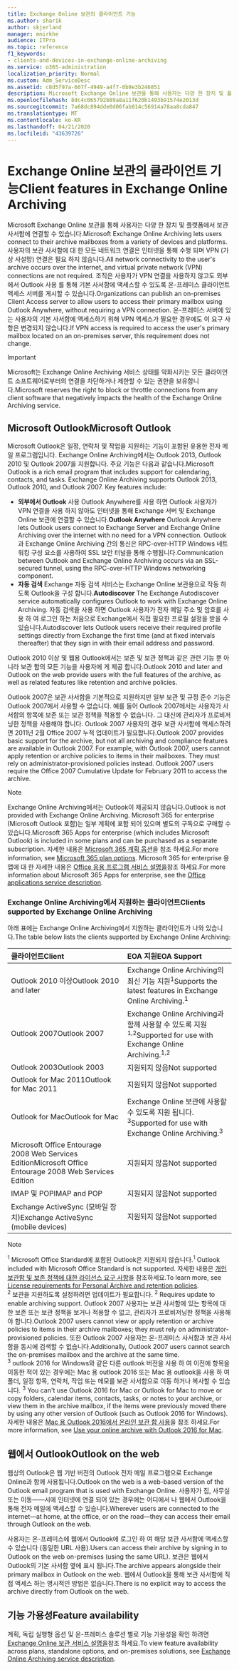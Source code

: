 ```yaml
---
title: Exchange Online 보관의 클라이언트 기능
ms.author: sharik
author: skjerland
manager: mnirkhe
audience: ITPro
ms.topic: reference
f1_keywords:
- clients-and-devices-in-exchange-online-archiving
ms.service: o365-administration
localization_priority: Normal
ms.custom: Adm_ServiceDesc
ms.assetid: c8d5f97a-607f-4949-a4f7-0b9e3b246851
description: Microsoft Exchange Online 보관을 통해 사용자는 다양 한 장치 및 플랫폼에서 보관 사서함에 연결할 수 있습니다. 사용자의 보관 사서함에 대 한 모든 네트워크 연결은 인터넷을 통해 수행 되며 VPN (가상 사설망) 연결은 필요 하지 않습니다. 조직은 사용자가 VPN 연결을 사용하지 않고도 외부에서 Outlook 사용 를 통해 기본 사서함에 액세스할 수 있도록 온-프레미스 클라이언트 액세스 서버를 게시할 수 있습니다. 온-프레미스 서버에 있는 사용자의 기본 사서함에 액세스하기 위해 VPN 액세스가 필요한 경우에도 이 요구 사항은 변경되지 않습니다.
ms.openlocfilehash: 8dc4c065792b89a8a11f620b1493b91574e2013d
ms.sourcegitcommit: 7a68dc894dde0d06fab014c56914a78aa8cda847
ms.translationtype: MT
ms.contentlocale: ko-KR
ms.lasthandoff: 04/21/2020
ms.locfileid: "43639726"
---
```

# <a name="client-features-in-exchange-online-archiving"></a><span data-ttu-id="43c2b-106">Exchange Online 보관의 클라이언트 기능</span><span class="sxs-lookup"><span data-stu-id="43c2b-106">Client features in Exchange Online Archiving</span></span>

<span data-ttu-id="43c2b-107">Microsoft Exchange Online 보관을 통해 사용자는 다양 한 장치 및 플랫폼에서 보관 사서함에 연결할 수 있습니다.</span><span class="sxs-lookup"><span data-stu-id="43c2b-107">Microsoft Exchange Online Archiving lets users connect to their archive mailboxes from a variety of devices and platforms.</span></span> <span data-ttu-id="43c2b-108">사용자의 보관 사서함에 대 한 모든 네트워크 연결은 인터넷을 통해 수행 되며 VPN (가상 사설망) 연결은 필요 하지 않습니다.</span><span class="sxs-lookup"><span data-stu-id="43c2b-108">All network connectivity to the user's archive occurs over the internet, and virtual private network (VPN) connections are not required.</span></span> <span data-ttu-id="43c2b-109">조직은 사용자가 VPN 연결을 사용하지 않고도 외부에서 Outlook 사용 를 통해 기본 사서함에 액세스할 수 있도록 온-프레미스 클라이언트 액세스 서버를 게시할 수 있습니다.</span><span class="sxs-lookup"><span data-stu-id="43c2b-109">Organizations can publish an on-premises Client Access server to allow users to access their primary mailbox using Outlook Anywhere, without requiring a VPN connection.</span></span> <span data-ttu-id="43c2b-110">온-프레미스 서버에 있는 사용자의 기본 사서함에 액세스하기 위해 VPN 액세스가 필요한 경우에도 이 요구 사항은 변경되지 않습니다.</span><span class="sxs-lookup"><span data-stu-id="43c2b-110">If VPN access is required to access the user's primary mailbox located on an on-premises server, this requirement does not change.</span></span>
  
> [!IMPORTANT]
> <span data-ttu-id="43c2b-111">Microsoft는 Exchange Online Archiving 서비스 상태를 악화시키는 모든 클라이언트 소프트웨어로부터의 연결을 차단하거나 제한할 수 있는 권한을 보유합니다.</span><span class="sxs-lookup"><span data-stu-id="43c2b-111">Microsoft reserves the right to block or throttle connections from any client software that negatively impacts the health of the Exchange Online Archiving service.</span></span>
  
## <a name="microsoft-outlook"></a><span data-ttu-id="43c2b-112">Microsoft Outlook</span><span class="sxs-lookup"><span data-stu-id="43c2b-112">Microsoft Outlook</span></span>

<span data-ttu-id="43c2b-p103">Microsoft Outlook은 일정, 연락처 및 작업을 지원하는 기능이 포함된 유용한 전자 메일 프로그램입니다. Exchange Online Archiving에서는 Outlook 2013, Outlook 2010 및 Outlook 2007을 지원합니다. 주요 기능은 다음과 같습니다.</span><span class="sxs-lookup"><span data-stu-id="43c2b-p103">Microsoft Outlook is a rich email program that includes support for calendaring, contacts, and tasks. Exchange Online Archiving supports Outlook 2013, Outlook 2010, and Outlook 2007. Key features include:</span></span>
  
- <span data-ttu-id="43c2b-116">**외부에서 Outlook** 사용 Outlook Anywhere를 사용 하면 Outlook 사용자가 VPN 연결을 사용 하지 않아도 인터넷을 통해 Exchange 서버 및 Exchange Online 보관에 연결할 수 있습니다.</span><span class="sxs-lookup"><span data-stu-id="43c2b-116">**Outlook Anywhere** Outlook Anywhere lets Outlook users connect to Exchange Server and Exchange Online Archiving over the internet with no need for a VPN connection.</span></span> <span data-ttu-id="43c2b-117">Outlook과 Exchange Online Archiving 간의 통신은 RPC-over-HTTP Windows 네트워킹 구성 요소를 사용하여 SSL 보안 터널을 통해 수행됩니다.</span><span class="sxs-lookup"><span data-stu-id="43c2b-117">Communication between Outlook and Exchange Online Archiving occurs via an SSL-secured tunnel, using the RPC-over-HTTP Windows networking component.</span></span>    
- <span data-ttu-id="43c2b-118">**자동 검색** Exchange 자동 검색 서비스는 Exchange Online 보관용으로 작동 하도록 Outlook을 구성 합니다.</span><span class="sxs-lookup"><span data-stu-id="43c2b-118">**Autodiscover** The Exchange Autodiscover service automatically configures Outlook to work with Exchange Online Archiving.</span></span> <span data-ttu-id="43c2b-119">자동 검색을 사용 하면 Outlook 사용자가 전자 메일 주소 및 암호를 사용 하 여 로그인 하는 처음으로 Exchange에서 직접 필요한 프로필 설정을 받을 수 있습니다.</span><span class="sxs-lookup"><span data-stu-id="43c2b-119">Autodiscover lets Outlook users receive their required profile settings directly from Exchange the first time (and at fixed intervals thereafter) that they sign in with their email address and password.</span></span> 

<span data-ttu-id="43c2b-120">Outlook 2010 이상 및 웹용 Outlook에서는 보존 및 보관 정책과 같은 관련 기능 뿐 아니라 보관 함의 모든 기능을 사용자에 게 제공 합니다.</span><span class="sxs-lookup"><span data-stu-id="43c2b-120">Outlook 2010 and later and Outlook on the web provide users with the full features of the archive, as well as related features like retention and archive policies.</span></span>
  
<span data-ttu-id="43c2b-p106">Outlook 2007은 보관 사서함을 기본적으로 지원하지만 일부 보관 및 규정 준수 기능은 Outlook 2007에서 사용할 수 없습니다. 예를 들어 Outlook 2007에서는 사용자가 사서함의 항목에 보존 또는 보관 정책을 적용할 수 없습니다. 그 대신에 관리자가 프로비저닝한 정책을 사용해야 합니다. Outlook 2007 사용자의 경우 보관 사서함에 액세스하려면 2011년 2월 Office 2007 누적 업데이트가 필요합니다.</span><span class="sxs-lookup"><span data-stu-id="43c2b-p106">Outlook 2007 provides basic support for the archive, but not all archiving and compliance features are available in Outlook 2007. For example, with Outlook 2007, users cannot apply retention or archive policies to items in their mailboxes. They must rely on administrator-provisioned policies instead. Outlook 2007 users require the Office 2007 Cumulative Update for February 2011 to access the archive.</span></span>
  
> [!NOTE]
> <span data-ttu-id="43c2b-125">Exchange Online Archiving에서는 Outlook이 제공되지 않습니다.</span><span class="sxs-lookup"><span data-stu-id="43c2b-125">Outlook is not provided with Exchange Online Archiving.</span></span> <span data-ttu-id="43c2b-126">Microsoft 365 for enterprise (Microsoft Outlook 포함)는 일부 계획에 포함 되어 있으며 별도의 구독으로 구매할 수 있습니다.</span><span class="sxs-lookup"><span data-stu-id="43c2b-126">Microsoft 365 Apps for enterprise (which includes Microsoft Outlook) is included in some plans and can be purchased as a separate subscription.</span></span> <span data-ttu-id="43c2b-127">자세한 내용은 [Microsoft 365 계획 옵션](../office-365-platform-service-description/office-365-plan-options.md)을 참조 하세요.</span><span class="sxs-lookup"><span data-stu-id="43c2b-127">For more information, see [Microsoft 365 plan options](../office-365-platform-service-description/office-365-plan-options.md).</span></span> <span data-ttu-id="43c2b-128">Microsoft 365 for enterprise 용 앱에 대 한 자세한 내용은 [Office 응용 프로그램 서비스 설명을](../office-applications-service-description/office-applications-service-description.md)참조 하세요.</span><span class="sxs-lookup"><span data-stu-id="43c2b-128">For more information about Microsoft 365 Apps for enterprise, see the [Office applications service description](../office-applications-service-description/office-applications-service-description.md).</span></span> 
  
### <a name="clients-supported-by-exchange-online-archiving"></a><span data-ttu-id="43c2b-129">Exchange Online Archiving에서 지원하는 클라이언트</span><span class="sxs-lookup"><span data-stu-id="43c2b-129">Clients supported by Exchange Online Archiving</span></span>

<span data-ttu-id="43c2b-130">아래 표에는 Exchange Online Archiving에서 지원하는 클라이언트가 나와 있습니다.</span><span class="sxs-lookup"><span data-stu-id="43c2b-130">The table below lists the clients supported by Exchange Online Archiving:</span></span>
  
|<span data-ttu-id="43c2b-131">**클라이언트**</span><span class="sxs-lookup"><span data-stu-id="43c2b-131">**Client**</span></span>|<span data-ttu-id="43c2b-132">**EOA 지원**</span><span class="sxs-lookup"><span data-stu-id="43c2b-132">**EOA Support**</span></span>|
|:-----|:-----|
|<span data-ttu-id="43c2b-133">Outlook 2010 이상</span><span class="sxs-lookup"><span data-stu-id="43c2b-133">Outlook 2010 and later</span></span>  <br/> |<span data-ttu-id="43c2b-134">Exchange Online Archiving의 최신 기능 지원<sup>1</sup></span><span class="sxs-lookup"><span data-stu-id="43c2b-134">Supports the latest features in Exchange Online Archiving.<sup>1</sup></span></span> <br/> |
|<span data-ttu-id="43c2b-135">Outlook 2007</span><span class="sxs-lookup"><span data-stu-id="43c2b-135">Outlook 2007</span></span>  <br/> |<span data-ttu-id="43c2b-136">Exchange Online Archiving과 함께 사용할 수 있도록 지원<sup>1,2</sup></span><span class="sxs-lookup"><span data-stu-id="43c2b-136">Supported for use with Exchange Online Archiving.<sup>1,2</sup></span></span> <br/> |
|<span data-ttu-id="43c2b-137">Outlook 2003</span><span class="sxs-lookup"><span data-stu-id="43c2b-137">Outlook 2003</span></span>  <br/> |<span data-ttu-id="43c2b-138">지원되지 않음</span><span class="sxs-lookup"><span data-stu-id="43c2b-138">Not supported</span></span>  <br/> |
|<span data-ttu-id="43c2b-139">Outlook for Mac 2011</span><span class="sxs-lookup"><span data-stu-id="43c2b-139">Outlook for Mac 2011</span></span>  <br/> |<span data-ttu-id="43c2b-140">지원되지 않음</span><span class="sxs-lookup"><span data-stu-id="43c2b-140">Not supported</span></span>  <br/> |
|<span data-ttu-id="43c2b-141">Outlook for Mac</span><span class="sxs-lookup"><span data-stu-id="43c2b-141">Outlook for Mac</span></span>  <br/> |<span data-ttu-id="43c2b-142">Exchange Online 보관에 사용할 수 있도록 지원 됩니다. <sup>3</sup></span><span class="sxs-lookup"><span data-stu-id="43c2b-142">Supported for use with Exchange Online Archiving.<sup>3</sup></span></span> <br/> |
|<span data-ttu-id="43c2b-143">Microsoft Office Entourage 2008 Web Services Edition</span><span class="sxs-lookup"><span data-stu-id="43c2b-143">Microsoft Office Entourage 2008 Web Services Edition</span></span>  <br/> |<span data-ttu-id="43c2b-144">지원되지 않음</span><span class="sxs-lookup"><span data-stu-id="43c2b-144">Not supported</span></span>  <br/> |
|<span data-ttu-id="43c2b-145">IMAP 및 POP</span><span class="sxs-lookup"><span data-stu-id="43c2b-145">IMAP and POP</span></span>  <br/> |<span data-ttu-id="43c2b-146">지원되지 않음</span><span class="sxs-lookup"><span data-stu-id="43c2b-146">Not supported</span></span>  <br/> |
|<span data-ttu-id="43c2b-147">Exchange ActiveSync (모바일 장치)</span><span class="sxs-lookup"><span data-stu-id="43c2b-147">Exchange ActiveSync (mobile devices)</span></span>  <br/> |<span data-ttu-id="43c2b-148">지원되지 않음</span><span class="sxs-lookup"><span data-stu-id="43c2b-148">Not supported</span></span>  <br/> |
   
> [!NOTE]
> <span data-ttu-id="43c2b-149"><sup>1</sup> Microsoft Office Standard에 포함된 Outlook은 지원되지 않습니다.</span><span class="sxs-lookup"><span data-stu-id="43c2b-149"><sup>1</sup> Outlook included with Microsoft Office Standard is not supported.</span></span> <span data-ttu-id="43c2b-150">자세한 내용은 [개인 보관함 및 보존 정책에 대한 라이선스 요구 사항](https://support.office.com/article/Outlook-license-requirements-for-Exchange-features-46B6B7C5-C3CA-43E5-8424-1E2807917C99)을 참조하세요.</span><span class="sxs-lookup"><span data-stu-id="43c2b-150">To learn more, see [License requirements for Personal Archive and retention policies](https://support.office.com/article/Outlook-license-requirements-for-Exchange-features-46B6B7C5-C3CA-43E5-8424-1E2807917C99).</span></span> <br/><span data-ttu-id="43c2b-151"> 
<sup>2</sup> 보관을 지원하도록 설정하려면 업데이트가 필요합니다.</span><span class="sxs-lookup"><span data-stu-id="43c2b-151"> 
<sup>2</sup> Requires update to enable archiving support.</span></span> <span data-ttu-id="43c2b-152">Outlook 2007 사용자는 보관 사서함에 있는 항목에 대한 보존 또는 보관 정책을 보거나 적용할 수 없고, 관리자가 프로비저닝한 정책을 사용해야 합니다.</span><span class="sxs-lookup"><span data-stu-id="43c2b-152">Outlook 2007 users cannot view or apply retention or archive policies to items in their archive mailboxes; they must rely on administrator-provisioned policies.</span></span> <span data-ttu-id="43c2b-153">또한 Outlook 2007 사용자는 온-프레미스 사서함과 보관 사서함을 동시에 검색할 수 없습니다.</span><span class="sxs-lookup"><span data-stu-id="43c2b-153">Additionally, Outlook 2007 users cannot search the on-premises mailbox and the archive at the same time.</span></span> <br/><span data-ttu-id="43c2b-154"> 
<sup>3</sup> outlook 2016 for Windows와 같은 다른 outlook 버전을 사용 하 여 이전에 항목을 이동한 적이 있는 경우에는 Mac 용 outlook 2016 또는 Mac 용 outlook을 사용 하 여 폴더, 일정 항목, 연락처, 작업 또는 메모를 보관 사서함으로 이동 하거나 복사할 수 있습니다.</span><span class="sxs-lookup"><span data-stu-id="43c2b-154"> 
<sup>3</sup> You can't use Outlook 2016 for Mac or Outlook for Mac to move or copy folders, calendar items, contacts, tasks, or notes to your archive, or view them in the archive mailbox, if the items were previously moved there by using any other version of Outlook (such as Outlook 2016 for Windows).</span></span> <span data-ttu-id="43c2b-155">자세한 내용은 [Mac 용 Outlook 2016에서 온라인 보관 함 사용](https://support.office.com/article/Use-your-online-archive-with-Outlook-2016-for-Mac-45b8439c-2982-4b6b-9097-eed71dbfe238)을 참조 하세요.</span><span class="sxs-lookup"><span data-stu-id="43c2b-155">For more information, see [Use your online archive with Outlook 2016 for Mac](https://support.office.com/article/Use-your-online-archive-with-Outlook-2016-for-Mac-45b8439c-2982-4b6b-9097-eed71dbfe238).</span></span> 

## <a name="outlook-on-the-web"></a><span data-ttu-id="43c2b-156">웹에서 Outlook</span><span class="sxs-lookup"><span data-stu-id="43c2b-156">Outlook on the web</span></span>

<span data-ttu-id="43c2b-157">웹상의 Outlook은 웹 기반 버전의 Outlook 전자 메일 프로그램으로 Exchange Online과 함께 사용됩니다.</span><span class="sxs-lookup"><span data-stu-id="43c2b-157">Outlook on the web is a web-based version of the Outlook email program that is used with Exchange Online.</span></span> <span data-ttu-id="43c2b-158">사용자가 집, 사무실 또는 이동&mdash;&mdash;시에 인터넷에 연결 되어 있는 경우에는 어디에서 나 웹에서 Outlook을 통해 전자 메일에 액세스할 수 있습니다.</span><span class="sxs-lookup"><span data-stu-id="43c2b-158">Wherever users are connected to the internet&mdash;at home, at the office, or on the road&mdash;they can access their email through Outlook on the web.</span></span>
  
<span data-ttu-id="43c2b-159">사용자는 온-프레미스에 웹에서 Outlook에 로그인 하 여 해당 보관 사서함에 액세스할 수 있습니다 (동일한 URL 사용).</span><span class="sxs-lookup"><span data-stu-id="43c2b-159">Users can access their archive by signing in to Outlook on the web on-premises (using the same URL).</span></span> <span data-ttu-id="43c2b-160">보관은 웹에서 Outlook의 기본 사서함 옆에 표시 됩니다.</span><span class="sxs-lookup"><span data-stu-id="43c2b-160">The archive appears alongside their primary mailbox in Outlook on the web.</span></span> <span data-ttu-id="43c2b-161">웹에서 Outlook을 통해 보관 사서함에 직접 액세스 하는 명시적인 방법은 없습니다.</span><span class="sxs-lookup"><span data-stu-id="43c2b-161">There is no explicit way to access the archive directly from Outlook on the web.</span></span>
  
## <a name="feature-availability"></a><span data-ttu-id="43c2b-162">기능 가용성</span><span class="sxs-lookup"><span data-stu-id="43c2b-162">Feature availability</span></span>

<span data-ttu-id="43c2b-163">계획, 독립 실행형 옵션 및 온-프레미스 솔루션 별로 기능 가용성을 확인 하려면 [Exchange Online 보관 서비스 설명을](exchange-online-archiving-service-description.md)참조 하세요.</span><span class="sxs-lookup"><span data-stu-id="43c2b-163">To view feature availability across plans, standalone options, and on-premises solutions, see [Exchange Online Archiving service description](exchange-online-archiving-service-description.md).</span></span>